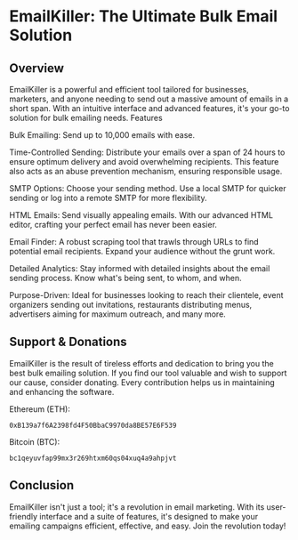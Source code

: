 # EmailKiller: The Ultimate Bulk Email Solution
## Overview

EmailKiller is a powerful and efficient tool tailored for businesses, marketers, and anyone needing to send out a massive amount of emails in a short span. With an intuitive interface and advanced features, it's your go-to solution for bulk emailing needs.
Features

  Bulk Emailing: Send up to 10,000 emails with ease.

  Time-Controlled Sending: Distribute your emails over a span of 24 hours to ensure optimum delivery and avoid overwhelming recipients. This feature also acts as an abuse prevention mechanism, ensuring responsible usage.

  SMTP Options: Choose your sending method. Use a local SMTP for quicker sending or log into a remote SMTP for more flexibility.

  HTML Emails: Send visually appealing emails. With our advanced HTML editor, crafting your perfect email has never been easier.

  Email Finder: A robust scraping tool that trawls through URLs to find potential email recipients. Expand your audience without the grunt work.

  Detailed Analytics: Stay informed with detailed insights about the email sending process. Know what's being sent, to whom, and when.

  Purpose-Driven: Ideal for businesses looking to reach their clientele, event organizers sending out invitations, restaurants distributing menus, advertisers aiming for maximum outreach, and many more.

## Support & Donations

EmailKiller is the result of tireless efforts and dedication to bring you the best bulk emailing solution. If you find our tool valuable and wish to support our cause, consider donating. Every contribution helps us in maintaining and enhancing the software.

  Ethereum (ETH): 
  
  `0xB139a7f6A2398fd4F50BbaC9970da8BE57E6F539`
  
  Bitcoin (BTC):
  
  `bc1qeyuvfap99mx3r269htxm60qs04xuq4a9ahpjvt`

## Conclusion

EmailKiller isn't just a tool; it's a revolution in email marketing. With its user-friendly interface and a suite of features, it's designed to make your emailing campaigns efficient, effective, and easy. Join the revolution today!
